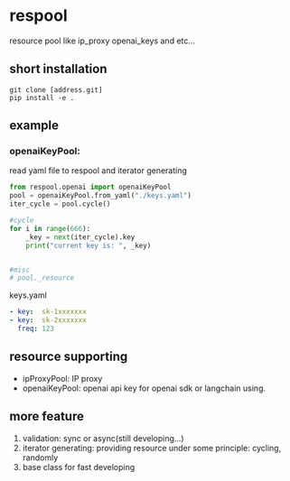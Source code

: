 # respool
resource pool like ip_proxy openai_keys and etc...


## short installation
```
git clone [address.git]
pip install -e .
```

## example
### openaiKeyPool:

read yaml file to respool and iterator generating
```python
from respool.openai import openaiKeyPool
pool = openaiKeyPool.from_yaml("./keys.yaml")
iter_cycle = pool.cycle()

#cycle
for i in range(666):
    _key = next(iter_cycle).key
    print("current key is: ", _key)


#misc
# pool._resource
```
keys.yaml
```yaml
- key:  sk-1xxxxxxx
- key:  sk-2xxxxxxx
  freq: 123
```


## resource supporting 

- ipProxyPool: IP proxy
- openaiKeyPool: openai api key for openai sdk or langchain using.

## more feature

1. validation: sync or async(still developing...)
2. iterator generating: providing resource under some principle: cycling, randomly
3. base class for fast developing